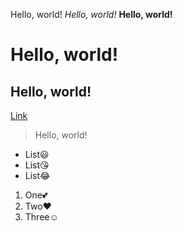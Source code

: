 Hello, world!
*Hello, world!*
**Hello, world!**
# Hello, world!
## Hello, world!
[Link]([http://a.com](https://ucsd-cse15l-w24.github.io/)https://ucsd-cse15l-w24.github.io/)
> Hello, world!
* List😃
* List😘
* List😂
1. One💕
2. Two❤️
3. Three☺️
